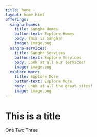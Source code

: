 ```yaml
---
title: home -
layout: home.html
offerings:
  sangha-homes:
    title: Sangha Homes
    button-text: Explore Homes
    body: This is Sangha!
    image: image.png
  sangha-services:
    title: Sangha Services
    button-text: Explore Services
    body: Look at all our services!
    image: image.png
  explore-more:
    title: Explore More
    button-text: Explore More
    body: Look at all the great sites!
    image: image.png
---
```


# This is a title


<div class="button-group">
  <a class="button">One</a>
  <a class="button">Two</a>
  <a class="button">Three</a>
</div>
